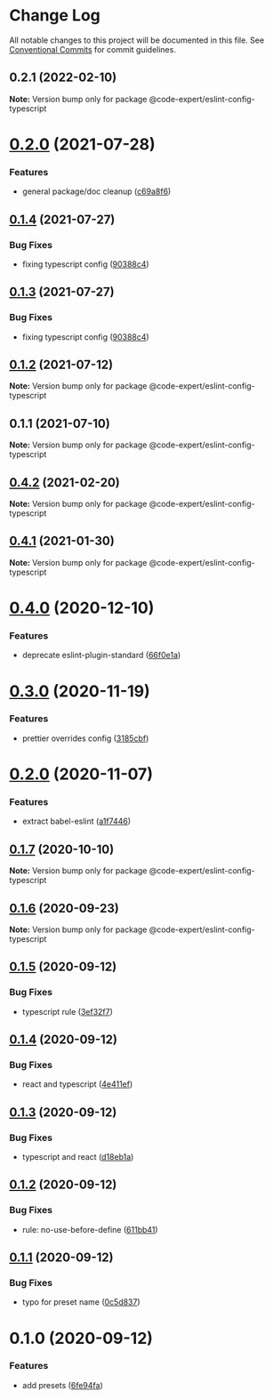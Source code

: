 # Change Log

All notable changes to this project will be documented in this file.
See [Conventional Commits](https://conventionalcommits.org) for commit guidelines.

## 0.2.1 (2022-02-10)

**Note:** Version bump only for package @code-expert/eslint-config-typescript





# [0.2.0](https://github.com/CodeExpertETH/configs/compare/@code-expert/eslint-config-typescript@0.1.4...@code-expert/eslint-config-typescript@0.2.0) (2021-07-28)


### Features

* general package/doc cleanup ([c69a8f6](https://github.com/CodeExpertETH/configs/commit/c69a8f60a03531f44d7996955d48d522d9637427))





## [0.1.4](https://github.com/CodeExpertETH/configs/compare/@code-expert/eslint-config-typescript@0.1.2...@code-expert/eslint-config-typescript@0.1.4) (2021-07-27)

### Bug Fixes

- fixing typescript config ([90388c4](https://github.com/CodeExpertETH/configs/commit/90388c4a744ba11070f668e752123d549994c4fb))

## [0.1.3](https://github.com/CodeExpertETH/configs/compare/@code-expert/eslint-config-typescript@0.1.2...@code-expert/eslint-config-typescript@0.1.3) (2021-07-27)

### Bug Fixes

- fixing typescript config ([90388c4](https://github.com/CodeExpertETH/configs/commit/90388c4a744ba11070f668e752123d549994c4fb))

## [0.1.2](https://github.com/CodeExpertETH/configs/compare/@code-expert/eslint-config-typescript@0.1.1...@code-expert/eslint-config-typescript@0.1.2) (2021-07-12)

**Note:** Version bump only for package @code-expert/eslint-config-typescript

## 0.1.1 (2021-07-10)

**Note:** Version bump only for package @code-expert/eslint-config-typescript

## [0.4.2](https://github.com/CodeExpertETH/configs/compare/@code-expert/eslint-config-typescript@0.4.1...@code-expert/eslint-config-typescript@0.4.2) (2021-02-20)

**Note:** Version bump only for package @code-expert/eslint-config-typescript

## [0.4.1](https://github.com/CodeExpertETH/configs/compare/@code-expert/eslint-config-typescript@0.4.0...@code-expert/eslint-config-typescript@0.4.1) (2021-01-30)

**Note:** Version bump only for package @code-expert/eslint-config-typescript

# [0.4.0](https://github.com/CodeExpertETH/configs/compare/@code-expert/eslint-config-typescript@0.3.0...@code-expert/eslint-config-typescript@0.4.0) (2020-12-10)

### Features

- deprecate eslint-plugin-standard ([66f0e1a](https://github.com/CodeExpertETH/configs/commit/66f0e1a2ca5060a631477a69d6706a6a8fda2708))

# [0.3.0](https://github.com/CodeExpertETH/configs/compare/@code-expert/eslint-config-typescript@0.2.0...@code-expert/eslint-config-typescript@0.3.0) (2020-11-19)

### Features

- prettier overrides config ([3185cbf](https://github.com/CodeExpertETH/configs/commit/3185cbf4a167796c4a702e7bc76a8193e5596551))

# [0.2.0](https://github.com/CodeExpertETH/configs/compare/@code-expert/eslint-config-typescript@0.1.7...@code-expert/eslint-config-typescript@0.2.0) (2020-11-07)

### Features

- extract babel-eslint ([a1f7446](https://github.com/CodeExpertETH/configs/commit/a1f744685ff7038a72a94a0efe69b28eb27d0a7e))

## [0.1.7](https://github.com/CodeExpertETH/configs/compare/@code-expert/eslint-config-typescript@0.1.6...@code-expert/eslint-config-typescript@0.1.7) (2020-10-10)

**Note:** Version bump only for package @code-expert/eslint-config-typescript

## [0.1.6](https://github.com/CodeExpertETH/configs/compare/@code-expert/eslint-config-typescript@0.1.5...@code-expert/eslint-config-typescript@0.1.6) (2020-09-23)

**Note:** Version bump only for package @code-expert/eslint-config-typescript

## [0.1.5](https://github.com/CodeExpertETH/configs/compare/@code-expert/eslint-config-typescript@0.1.4...@code-expert/eslint-config-typescript@0.1.5) (2020-09-12)

### Bug Fixes

- typescript rule ([3ef32f7](https://github.com/CodeExpertETH/configs/commit/3ef32f703e3d0462a8fc3848f87f5d4e1f6a60be))

## [0.1.4](https://github.com/CodeExpertETH/configs/compare/@code-expert/eslint-config-typescript@0.1.3...@code-expert/eslint-config-typescript@0.1.4) (2020-09-12)

### Bug Fixes

- react and typescript ([4e411ef](https://github.com/CodeExpertETH/configs/commit/4e411efc81523b47edb95bbf088d271b6eee011f))

## [0.1.3](https://github.com/CodeExpertETH/configs/compare/@code-expert/eslint-config-typescript@0.1.2...@code-expert/eslint-config-typescript@0.1.3) (2020-09-12)

### Bug Fixes

- typescript and react ([d18eb1a](https://github.com/CodeExpertETH/configs/commit/d18eb1a67ab0595372004a00a2acd6dca5c5466e))

## [0.1.2](https://github.com/CodeExpertETH/configs/compare/@code-expert/eslint-config-typescript@0.1.1...@code-expert/eslint-config-typescript@0.1.2) (2020-09-12)

### Bug Fixes

- rule: no-use-before-define ([611bb41](https://github.com/CodeExpertETH/configs/commit/611bb4135e2237318498fbae047beb0719c57f6c))

## [0.1.1](https://github.com/CodeExpertETH/configs/compare/@code-expert/eslint-config-typescript@0.1.0...@code-expert/eslint-config-typescript@0.1.1) (2020-09-12)

### Bug Fixes

- typo for preset name ([0c5d837](https://github.com/CodeExpertETH/configs/commit/0c5d83750ed9defbce88f6d484708524210902cc))

# 0.1.0 (2020-09-12)

### Features

- add presets ([6fe94fa](https://github.com/CodeExpertETH/configs/commit/6fe94fae4ed9d80b18833c9e5a3f51f710ebda43))
